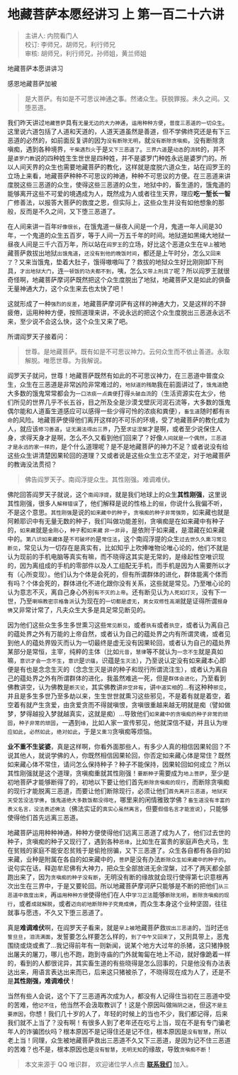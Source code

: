 # 地藏菩萨本愿经讲习 上 第一百二十六讲

> 主讲人: 内院看门人 <br />
> 校订: 李师兄，胡师兄，利行师兄 <br />
> 审核: 胡师兄，利行师兄，孙师姐，黄兰师姐 <br />

地藏菩萨本愿讲讲习

感恩地藏菩萨加被

> 是大菩萨。有如是不可思议神通之事。然诸众生。获脱罪报。未久之间。又堕恶道。

我们昨天讲过`地藏菩萨`具有`无量无边的大力神通`，`运用种种方便`，`普度三恶道的一切众生`。这里说六道包括了人道和天道的，人道天道虽然是善道，但不学佛终究还是有下三恶道的必然的，如前面反复讲的因为`没有断除无明`，就`没有断除贪嗔痴`，没有断除贪嗔痴，遇到各种境界，`干柴遇烈火`于是`又下三恶道了`。`三界六道`是`动态`的`流转`的，并不是`婆罗门教`说的四种姓生生世世是四种姓，并不是婆罗门种姓永远是婆罗门的。所以人间天界的众生也需要地藏菩萨的教化，这样就是度脱六道众生，站在阎罗王的立场上来看，地藏菩萨种种不可思议的神通，种种不可思议的方便。在三恶道来讲度脱这些三恶道的众生，使得这些三恶道的众生，地狱中的，畜生道的，饿鬼道的能够离开这些不可爱的境遇成为人，既然成为人或者往生天界，理应**吃一堑长一智**广修善法，以报答大菩萨的救度之恩，但实际上，这些众生并没有如他想象的那般，反而是不久之间，又下堕三恶道了。

在人间来讲一百年`好像很长`，在饿鬼道一昼夜人间是一个月，鬼道一年人间是30年，一个鬼道的众生五百岁，等于人间一万五千年的时间。地狱道如黑绳大地狱一昼夜人间是三千六百万年，所以站在`阎罗王`的立场，好比这个恶道众生在`早上`被地藏菩萨救拔出地狱`出饿鬼道`，`还没有到他的晚饭时间`，都还是上午时分，怎么`又回来了`？又来当饿鬼，垫着大肚子，饿得嗷嗷叫了？救拔的地狱众生好比刚刚卸下刑具，`才出地狱大门`，连`一顿饭的功夫都不到`，咦，怎么`又带上刑具了`呢？所以阎罗王就很奇怪啊，地藏菩萨摩诃萨既然把这个众生度脱出了地狱，地藏菩萨又是如此的俱备无量神通大力，这个众生来去也太快了吧！

这就形成了一种`强烈的反差`，地藏菩萨摩诃萨有这样的神通大力，又是这样的不辞疲倦，运用种种方便，按照道理来讲，不说永远的把这个众生度脱出三恶道永远不来，至少说不会这么快，这个众生又来了吧。

所谓阎罗天子接着问：

> 世尊。是地藏菩萨。既有如是不可思议神力。云何众生而不依止善道。永取解脱。唯愿世尊。为我解说。

阎罗天子就问，世尊！地藏菩萨既然有如此的不可思议神力，在三恶道中普度众生，众生在三恶道是非常凶险非常难过的，`地狱道的残酷`我在前面讲过了，`饿鬼道`绝大多数的饿鬼常常都会为`一口浓痰一点粪便`打得`头破血流`的（生活资源实在太少，他们所见的世界几乎不长五谷，目之所及全是沙漠戈壁灰河泥石流等，大多数的饿鬼偶尔能和人道畜生道感应可以感得一些少得可怜的浓痰和粪便），`畜生道`随时都有`丧命`的风险。地藏菩萨使得他们离开这样的不可乐的环境，受了地藏菩萨的教化成为人，就应该`修习善道`，`证无漏法得出三界`，乃至`求证涅槃`才是啊，或者至少说保住人身，求得天身才是啊，怎么不久又看到他们回来了？好像`人间就是一个偶然`，`三恶道才是永远的家一样的`，是个什么道理呢？是不是地藏菩萨的神力不足？或者说没有给这些众生讲清楚因果轮回的道理？又或者说是这些众生立志不坚定，对于地藏菩萨的教诲没法贯彻？

> 佛告阎罗天子。南阎浮提众生。其性刚强。难调难伏。

佛陀回答阎罗天子就说，这个`南阎浮提`，就是我们地球上的众生**其性刚强**，这里说其性刚强，很多人`解释错误`了，他们解释是说的性格上的`倔`，你说什么我偏不听，不是这个意思。`其性刚强`是说的`如来藏中的种子`，`贪嗔痴的种子非常强势`，如来藏也就是阿赖耶识中有无量无数的种子，我们叫做功能差别，贪嗔痴是在如来藏中有种子的，`如来藏`就是`金刚心`，`种子`和`如来藏` `非一非异`，是依附于如来藏，是潜藏在如来藏中的。`第八识如来藏体`是`不可破坏的`是`常住法`，这个南阎浮提的众生`过去世久久熏习常见断见`，常见认为一切存在是真实有，比如知乎上吹捧唯物论唯心论的，他们不就是认为现前的手机电脑等真实有嘛，而不晓得这其实是无常的，是缘起性空唯识现的，因为离组成的手机的零部件以及人工组配无手机，而手机是因为人需要所以才有（心所变现）。他们认为个体是会死的，但有所谓群体的进化，群体能离个体而有吗？个体会死的，群体进化不进化跟你没有关系，这些就是常见。乃至唯心论的认为意志不灭，离自己身心外别`有不灭的上帝`。还有断见认为`人死如灯灭`，没有下一世，乃至`喇嘛教密宗格鲁派`认为现在的`一切都是虚无`，`男女双修性高潮`就是证得所谓`报身佛`又非常计常了，凡夫众生大多是具足常见断见的。

因为他们这些众生多生多世熏习这些`常见断见`，或者`执有`或者`执空`，或者认为离自己的蕴处界之外有万能的上帝自然，或者认为自己的蕴处界之内有所谓灵魂，或者见到他人的蕴处界毁灭而认为一切最终是虚无没有因果轮回，或者认为自己的蕴处界某部分是常恒，主宰，纯粹的主体（比如`元音`，`慧律`等不就认为`一念不生`就是真如嘛，`意识才会一念不生`，`意识`是`识蕴`，识蕴是`生灭法`），乃至说认定没有如来藏本心即便是有也是念念生灭的（念念生灭是讲的种子和现行所谓流注生），或者认为离自己的蕴处界之外有所谓群体的进化，我虽然难逃一死，但是`群体会进化`，乃至看到佛教讲空，认为佛教是`断灭论`，其实佛教讲`非空非有`，讲`中道实相`的...有这种种`邪见`，并且是多生多世乃至多劫以来，生生世世就熏习这些邪见，不是着有就是着空，着空着有就产生贪爱，由贪爱贪而不得就嗔恨，贪嗔很重越来越无明就是痴（譬如做梦，梦得越投入梦就越真实，这就是痴）...导致他们`如来藏中的贪嗔痴的种子非常的顽固`，`种子非常的顽固`，一遇到`缘`，比如人家一宣传邪见，他就深信不疑，并且认为`理应如此`，`必然如此`，`绝对如此`，于是`又熏习`贪嗔痴等烦恼。

**业不重不生娑婆**，真是这样啊，你看外面那些人，有多少人真的相信因果轮回？不说其他人，就说学佛的人，你既然相信因果轮回，你否定如来藏心体是常住？既然如来藏心体不常住，请问怎么保持种子？种子不能保持，因果轮回如何成立？所以其性刚强就是这个道理，贪嗔痴重就其性刚强！`要断种子`需要成为`地上菩萨`，至少是初地菩萨才能够断得了的，初地以下要让他们首先`断除贪嗔痴的现行`，而断除贪嗔痴的现行才能脱离三恶道，而要让他们断除现行，必须让他们`首先离开三恶道`，`地狱天天受苦没法学佛`，`饿鬼道绝大多数饭都没得吃`，哪里来的闲情雅致学佛？`畜生道没有丰富的表义名言，没法表述佛法`（佛法实证的`真实心虽然离言`，但要`假借名言才能宣说`），只能够使得他们首先远离三恶道。

地藏菩萨运用种种神通，种种方便使得他们远离三恶道了成为人了，他们过去世的种子，贪嗔痴的种子又现行了，遇到各种`恶缘`，比如生在富贵的家庭声色犬马，生在贫贱的家庭不能安忍贫贱于是偷抢拐骗，又下三恶道了。众生各自都有各自的如来藏，业种是附属在各自的如来藏中的，`菩萨`是没有办法`断除众生如来藏中的种子的`。说句实在话，释迦牟尼佛有大神力，把众生全部放进无余涅槃，过不了两天都全部跑出来了，因为`贪嗔痴的种子没有断`，无明没有断的缘故就会现行使得第七识意根再次出生在三界中，于是又要轮回。所以地藏菩萨摩诃萨只能够是不断的把他们`从三恶道中救度出来`，再`运用种种方便`使得他们在人中`学习正法`能够`断除无明`，`断除贪嗔痴的现行`，或者`成就解脱`，或者`迈向初地断除种子究竟成佛`，而众生本身这个业种坚固，往往就事与愿违，不久又下堕三恶道了。

真是**难调难伏**啊，在阎罗天子看来，就是`早上被`地藏菩萨救`拔出三恶道`的，当时还`信誓旦旦`，`泪流满面`，发誓要怎么样要怎么样的，`到了中午又回来了`，又刑具带上，恶鬼围绕或烧或煮了...我记得前年有一则新闻，说某个地方大过年的杀猪，这只猪挣脱出屠夫的屠刀，哪儿也不跑，跑到寺庙的门外就匍匐在地上不动，就好像跪着一样的，看到的人都很诧异，其实畜生道的有些晓得是怎么回事的，只是他没有办法表达出来，用语言表达出来而已，后来这只猪被杀了，不晓得现在成为人了，还是不是**其性刚强，难调难伏**！

当然有些人会说，这个下了三恶道再次成为人，都没有人记得住当初在三恶道中受的苦难，他`记不住`，他当然不会汲取教训了！这是个原因叫做`隔阴之迷`，但这`不是主要原因`，你想！我们几十岁的人了，年轻的时候上的当也不少，我们都记得，后来我们就不上当了？没有啊！有很多人到了老年还在吃亏上当，现在不是有专门骗老年人的诈骗团伙吗？根本原因不是记得住还是记不住，根本原因是`没有智慧`，所以老上当！同理，众生被地藏菩萨救出三恶道不久又下三恶道，是因为记不住三恶道的苦难？也不是，根本原因也是`没有智慧`，`无明无知`的缘故，导致`贪嗔痴不断`！

> 本文来源于 QQ 唯识群， 欢迎诸位学人点击 **[联系我们](https://mp.weixin.qq.com/s/lZCfWjmLjgNR165Tx4_bCQ)** 加入。

